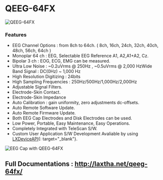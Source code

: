 # QEEG-64FX

![QEEG-64FX](http://laxtha.net/wp-content/uploads/2017/03/Featured_QEEG-64FX_600x600.jpg)
### Features
- EEG Channel Options : from 8ch to 64ch. ( 8ch, 16ch, 24ch, 32ch, 40ch, 48ch, 56ch, 64ch )
- Monoplar 64 ch : EEG, Selectable EEG Reference A1, A2,A1+A2, Cz.
- Bipolar 3 ch : EOG, ECG, EMG can be measured.
- Ultra Low Noise : ~0.2uVrms @ 250Hz , ~0.5uVrms @ 2,000 HzWide Band Signal : DC(0Hz) ~ 1,000 Hz
- High Resolution Digitizing : 24bits
- High Sampling Frequencies : 250Hz/500Hz/1,000Hz/2,000Hz
- Adjustable Signal Filters.
- Electrode-Skin Contact.
- Electrode-Skin Impedance
- Auto Calibration : gain uniformity, zero adjustments dc-offsets.
- Auto Remote Software Update.
- Auto Remote Firmware Update.
- Both EEG Cap Electrodes and Disk Electrodes can be used.
- Low Power, Portable, Easy Maintenance, Easy Operations.
- Completely Integrated with TeleScan S/W.  
- Custom User Application S/W Development Avaliable by using [LXDeviceAPI](https://github.com/LAXTHA/LXDeviceAPI "LXDeviceAPI GitHub"){: target="_blank"}. 


![EEG Cap with QEEG-64FX](http://laxtha.net/wp-content/uploads/2018/01/EEGCap_QEEG-64FX_Connection_780x780.png)

## Full Documentations : http://laxtha.net/qeeg-64fx/
